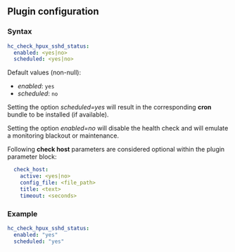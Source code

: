 ## Plugin configuration

### Syntax

```yaml
hc_check_hpux_sshd_status:
  enabled: <yes|no>
  scheduled: <yes|no>
```

Default values (non-null):
* *enabled*: `yes`
* *scheduled*: `no`

Setting the option *scheduled=yes* will result in the corresponding **cron** bundle to be installed (if available).

Setting the option *enabled=no* will disable the health check and will emulate a monitoring blackout or maintenance.

Following **check host** parameters are considered optional within the plugin parameter block:

```yaml
  check_host:
    active: <yes|no>
    config_file: <file_path>
    title: <text>
    timeout: <seconds>
```

### Example

```yaml
hc_check_hpux_sshd_status:
  enabled: "yes"
  scheduled: "yes"
```
